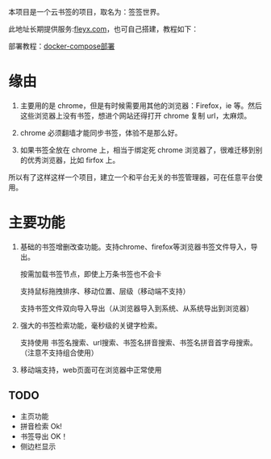 本项目是一个云书签的项目，取名为：签签世界。

此地址长期提供服务:[fleyx.com](https://fleyx.com)，也可自己搭建，教程如下：

部署教程：[docker-compose部署](https://github.com/FleyX/bookmark/blob/master/DEPLOY.md)


# 缘由

1. 主要用的是 chrome，但是有时候需要用其他的浏览器：Firefox，ie 等。然后这些浏览器上没有书签，想进个网站还得打开 chrome 复制 url，太麻烦。

2. chrome 必须翻墙才能同步书签，体验不是那么好。

3. 如果书签全放在 chrome 上，相当于绑定死 chrome 浏览器了，很难迁移到别的优秀浏览器，比如 firfox 上。

所以有了这样这样一个项目，建立一个和平台无关的书签管理器，可在任意平台使用。

# 主要功能

1. 基础的书签增删改查功能。支持chrome、firefox等浏览器书签文件导入，导出。

   按需加载书签节点，即使上万条书签也不会卡

   支持鼠标拖拽排序、移动位置、层级（移动端不支持）

   支持书签文件双向导入导出（从浏览器导入到系统、从系统导出到浏览器）

2. 强大的书签检索功能，毫秒级的关键字检索。

   支持使用 书签名搜索、url搜索、书签名拼音搜索、书签名拼音首字母搜索。（注意不支持组合使用）
4. 移动端支持，web页面可在浏览器中正常使用

## TODO

- 主页功能 
- 拼音检索 Ok!
- 书签导出 OK！
- 侧边栏显示
